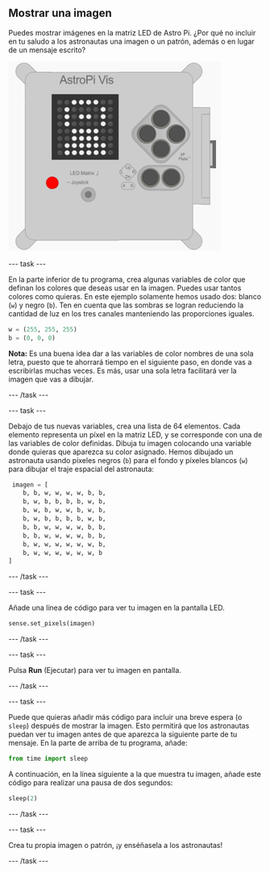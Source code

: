 ## Mostrar una imagen

Puedes mostrar imágenes en la matriz LED de Astro Pi. ¿Por qué no incluir en tu saludo a los astronautas una imagen o un patrón, además o en lugar de un mensaje escrito?

![Astronauta](images/astronaut-pic.png)

--- task ---

En la parte inferior de tu programa, crea algunas variables de color que definan los colores que deseas usar en la imagen. Puedes usar tantos colores como quieras. En este ejemplo solamente hemos usado dos: blanco (`w`) y negro (`b`). Ten en cuenta que las sombras se logran reduciendo la cantidad de luz en los tres canales manteniendo las proporciones iguales.

```python
w = (255, 255, 255)
b = (0, 0, 0)
```

**Nota:** Es una buena idea dar a las variables de color nombres de una sola letra, puesto que te ahorrará tiempo en el siguiente paso, en donde vas a escribirlas muchas veces. Es más, usar una sola letra facilitará ver la imagen que vas a dibujar.

--- /task ---

--- task ---



Debajo de tus nuevas variables, crea una lista de 64 elementos. Cada elemento representa un píxel en la matriz LED, y se corresponde con una de las variables de color definidas. Dibuja tu imagen colocando una variable donde quieras que aparezca su color asignado. Hemos dibujado un astronauta usando píxeles negros (`b`) para el fondo y píxeles blancos (`w`) para dibujar el traje espacial del astronauta:

```python
 imagen = [
    b, b, w, w, w, w, b, b,
    b, w, b, b, b, b, w, b,
    b, w, b, w, w, b, w, b,
    b, w, b, b, b, b, w, b,
    b, b, w, w, w, w, b, b,
    b, b, w, w, w, w, b, b,
    b, w, w, w, w, w, w, b,
    b, w, w, w, w, w, w, b
]
```
--- /task ---

--- task ---

Añade una línea de código para ver tu imagen en la pantalla LED.

```python
sense.set_pixels(imagen)
```

--- /task ---

--- task ---

Pulsa **Run** (Ejecutar) para ver tu imagen en pantalla.

--- /task ---

--- task ---

Puede que quieras añadir más código para incluir una breve espera (o `sleep`) después de mostrar la imagen. Esto permitirá que los astronautas puedan ver tu imagen antes de que aparezca la siguiente parte de tu mensaje. En la parte de arriba de tu programa, añade:

```python
from time import sleep
```

A continuación, en la línea siguiente a la que muestra tu imagen, añade este código para realizar una pausa de dos segundos:

```python
sleep(2)
```

--- /task ---

--- task ---

Crea tu propia imagen o patrón, ¡y enséñasela a los astronautas!

--- /task ---

